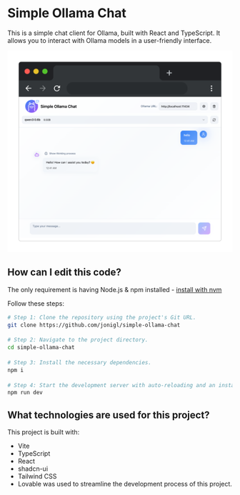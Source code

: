# Simple Ollama Chat

This is a simple chat client for Ollama, built with React and TypeScript. It allows you to interact with Ollama models in a user-friendly interface.

![Screenshot](misc/simple-ollama-chat_frame_chrome_mac_dark.png)

## How can I edit this code?

The only requirement is having Node.js & npm installed - [install with nvm](https://github.com/nvm-sh/nvm#installing-and-updating)

Follow these steps:

```sh
# Step 1: Clone the repository using the project's Git URL.
git clone https://github.com/jonigl/simple-ollama-chat

# Step 2: Navigate to the project directory.
cd simple-ollama-chat

# Step 3: Install the necessary dependencies.
npm i

# Step 4: Start the development server with auto-reloading and an instant preview.
npm run dev
```

## What technologies are used for this project?

This project is built with:

- Vite
- TypeScript
- React
- shadcn-ui
- Tailwind CSS
- Lovable was used to streamline the development process of this project.
